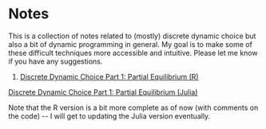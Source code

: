 # Notes

This is a collection of notes related to (mostly) discrete dynamic choice but also a bit of dynamic programming in general. My goal is to make some of these difficult techniques more accessible and intuitive. Please let me know if you have any suggestions.

1. [Discrete Dynamic Choice Part 1: Partial Equilibrium (R)](https://rawcdn.githack.com/johnmorehouse/Notes/576a86eae2c32aba414d87f2e5feb28b37644936/discrete_choice/finitehorizon_dsge.html)

[Discrete Dynamic Choice Part 1: Partial Equilibrium (Julia)](https://rawcdn.githack.com/johnmorehouse/Notes/904404582b1a1feef45427ddbc83aaf4270a2af9/discrete_choice/partial_eq_julia)

Note that the R version is a bit more complete as of now (with comments on the code) -- I will get to updating the Julia version eventually.


